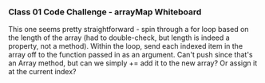 ### Class 01 Code Challenge - arrayMap Whiteboard

This one seems pretty straightforward - spin through a for loop based on the length of the array (had to double-check, but length is indeed a property, not a method). Within the loop, send each indexed item in the array off to the function passed in as an argument. Can't push since that's an Array method, but can we simply += add it to the new array? Or assign it at the current index?